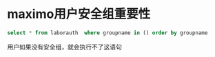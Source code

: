 # maximo用户安全组重要性  

```Sql
select * from laborauth  where groupname in () order by groupname

```
用户如果没有安全组，就会执行不了这语句
